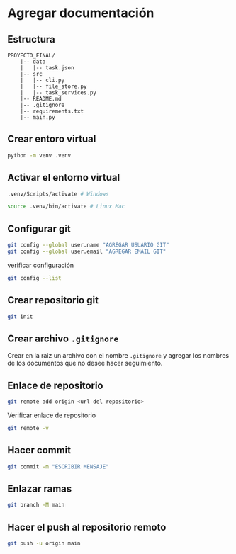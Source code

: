 
# Agregar documentación

## Estructura

```
PROYECTO_FINAL/
    |-- data
    |   |-- task.json
    |-- src
    |   |-- cli.py
    |   |-- file_store.py
    |   |-- task_services.py
    |-- README.md
    |-- .gitignore
    |-- requirements.txt
    |-- main.py
```

## Crear entoro virtual

```bash
python -m venv .venv
```
## Activar el entorno virtual

````bash
.venv/Scripts/activate # Windows

source .venv/bin/activate # Linux Mac
````


## Configurar git

```bash
git config --global user.name "AGREGAR USUARIO GIT"
git config --global user.email "AGREGAR EMAIL GIT"
```

verificar configuración

```bash
git config --list
```

## Crear repositorio git

```bash
git init
```

## Crear archivo `.gitignore`

Crear en la raiz un archivo con el nombre `.gitignore` y agregar los nombres de los documentos que no desee hacer seguimiento.

## Enlace de repositorio

```bash
git remote add origin <url del repositorio>
```

Verificar enlace de repositorio

```bash
git remote -v
```
## Hacer commit

```bash
git commit -m "ESCRIBIR MENSAJE"
```

## Enlazar ramas

```bash
git branch -M main
```

## Hacer el push al repositorio remoto

```bash
git push -u origin main
```
